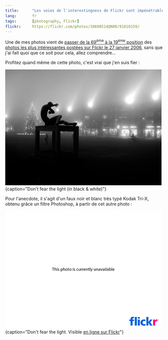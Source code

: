 ```yaml
---
title:      "Les voies de l'interestingness de Flickr sont impénétrables"
lang:       fr
tags:       [photography, Flickr]
flickr:     https://flickr.com/photos/38608514@N00/91810159/
---
```


Une de mes photos vient de [passer de la 69<sup>ème</sup> à la 19<sup>ème</sup> position](http://flagrantdisregard.com/flickr/scout.php?mode=history&id=91810159) des [photos les plus intéressantes postées sur Flickr le 27 janvier 2006](https://flickr.com/explore/interesting/2006/1/27/), sans que j'ai fait quoi que ce soit pour cela, allez comprendre…

Profitez quand même de cette photo, c'est vrai que j'en suis fier :

![](91810159_7000b25.jpg){caption="Don't fear the light (in black & white)"}

Pour l'anecdote, il s'agit d'un faux noir et blanc très typé Kodak Tri-X, obtenu grâce un filtre Photoshop, à partir de cet autre photo :

![](2704862_db06d9ea.jpg){caption="Don't fear the light. Visible [en ligne sur Flickr](https://www.flickr.com/photos/nicolas-hoizey/2704862/)"}
